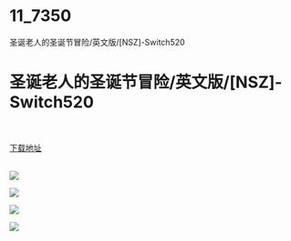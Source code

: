 # 11_7350
圣诞老人的圣诞节冒险/英文版/[NSZ]-Switch520
# 圣诞老人的圣诞节冒险/英文版/[NSZ]-Switch520
 <br/></br>
[下载地址](https://www.switch520.cc/article/7350 "下载地址")
<br/></br>

<p><span><strong><img src="https://www.switch520.cc/muke_img/upload_art_editor_20201115-1_affac9d45b01d7492b9674eeaf95b32b.jpg"></strong></span></p>
<p><span><strong><img src="https://www.switch520.cc/muke_img/upload_art_editor_20201115-1_e75112396a9ee4c22107afbe8e17ddbd.jpg"></strong></span></p>
<p><span><strong><img src="https://www.switch520.cc/muke_img/upload_art_editor_20201115-1_a539827f9e590d464c44fd2f12c67950.jpg"></strong></span></p>
<p><span><strong><img src="https://www.switch520.cc/muke_img/upload_art_editor_20201115-1_ba86231dfcfeeec5a46c49fe7fd8124d.jpg"></strong></span></p>
<p></p>
